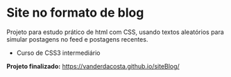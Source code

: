 # Site no formato de blog

Projeto para estudo prático de html com CSS, usando textos aleatórios para simular postagens no feed e postagens recentes.

 - Curso de CSS3 intermediário


 **Projeto finalizado:** <a>https://vanderdacosta.github.io/siteBlog/